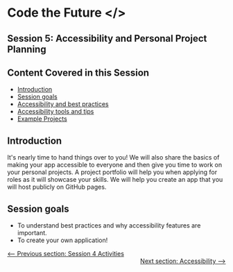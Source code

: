 # Code the Future </>

## Session 5: Accessibility and Personal Project Planning

## Content Covered in this Session

- [Introduction](#Introduction)
- [Session goals](#Session-goals)
- [Accessibility and best practices](intro_to_accessibility.md)
- [Accessibility tools and tips](accessibility_tools_tips.md)
- [Example Projects](project_planning.md)

## Introduction

It's nearly time to hand things over to you! We will also share the basics of making your app
accessible to everyone and then give you time to work on your personal projects.
A project portfolio will help you when applying for roles as it will showcase your skills.
We will help you create an app that you will host publicly on GitHub pages.

## Session goals

- To understand best practices and why accessibility features are important.
- To create your own application!

<div style="width: 100%">
<a href='../session4/session4-activities.md'><-- Previous section: Session 4 Activities</a>
<div align="right"><a href='intro_to_accessibility.md'>Next section: Accessibility --></a></div>
</div>
